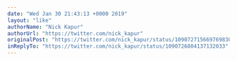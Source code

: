 ```yaml
---
date: "Wed Jan 30 21:43:13 +0000 2019"
layout: "like"
authorName: "Nick Kapur"
authorUrl: "https://twitter.com/nick_kapur"
originalPost: "https://twitter.com/nick_kapur/status/1090727156697698304"
inReplyTo: "https://twitter.com/nick_kapur/status/1090726804137132033"
---
```

